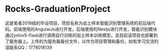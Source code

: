 # Rocks-GraduationProject
这是笔者2018级的毕设项目，项目名称为岩土样本智能识别管理系统的前后端代码。前端使用的AngularJs进行开发，后端使用的Nestjs进行开发，智能识别模块通过yolov5-flask进行调用自行训练的岩土样本训练模型，且目前该项目也部署到了服务器上。上传的为服务器备份文件，以作为项目管理和备份，如有学习交流的请联系QQ：1778018139
